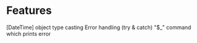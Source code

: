 # Features

[DateTime] object type casting
Error handling (try & catch)
"$_" command which prints error
